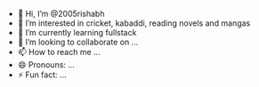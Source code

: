 - 👋 Hi, I’m @2005rishabh
- 👀 I’m interested in cricket, kabaddi, reading novels and mangas
- 🌱 I’m currently learning fullstack 
- 💞️ I’m looking to collaborate on ...
- 📫 How to reach me ...
- 😄 Pronouns: ...
- ⚡ Fun fact: ...

<!---
2005rishabh/2005rishabh is a ✨ special ✨ repository because its `README.md` (this file) appears on your GitHub profile.
You can click the Preview link to take a look at your changes.
--->
